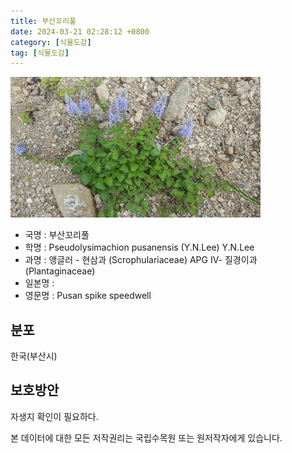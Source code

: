 ```yaml
---
title: 부산꼬리풀
date: 2024-03-21 02:28:12 +0800
category: [식물도감]
tag: [식물도감]
---
```




![부산꼬리풀](/assets/img/fileUpload/plants/basic/Scrophulariaceae/Pseudolysimachion/P000020028/P000020028_220206_1_th2.jpg)
- 국명 : 부산꼬리풀
- 학명 : Pseudolysimachion pusanensis (Y.N.Lee) Y.N.Lee
- 과명 : 앵글러 - 현삼과 (Scrophulariaceae) APG Ⅳ- 질경이과 (Plantaginaceae)
- 일본명 : 
- 영문명 : Pusan spike speedwell


## 분포
한국(부산시) 
## 보호방안
자생지 확인이 필요하다.






본 데이터에 대한 모든 저작권리는 국립수목원 또는 원저작자에게 있습니다.

